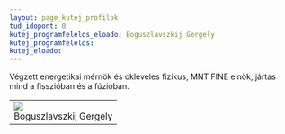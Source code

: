 ```yaml
---
layout: page_kutej_profilok
tud_idopont: 0
kutej_programfelelos_eloado: Boguszlavszkij Gergely
kutej_programfelelos: 
kutej_eloado: 
---
```


Végzett energetikai mérnök és okleveles fizikus, MNT FINE elnök, jártas mind a fisszióban és a fúzióban.


 <table class="picture">
<tr>
<td>

<div class="gallery">
    <img src="images/boguszlavszkij_gergely.jpg" max-width="250" max-height="200">
  <div class="desc">Boguszlavszkij Gergely</div>
</div>

</td>
</tr>
</table>
